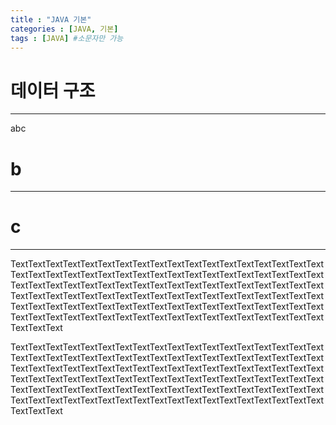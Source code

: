 ```yaml
---
title : "JAVA 기본"
categories : [JAVA, 기본]
tags : [JAVA] #소문자만 가능
---
```


# **데이터 구조**
---
abc


# **b**
---


# **c**
---

<div class="pull-left">

TextTextTextTextTextTextTextTextTextTextTextTextTextTextTextTextTextTextTextTextTextTextTextTextTextTextTextTextTextTextTextTextTextTextTextTextTextTextTextTextTextTextTextTextTextTextTextTextTextTextTextTextTextTextTextTextTextTextTextTextTextTextTextTextTextTextTextTextTextTextTextTextTextTextTextTextTextTextTextTextTextTextTextTextTextTextTextTextTextTextTextTextTextTextTextTextTextTextTextTextTextTextTextTextTextTextTextTextTextTextText

</div>

<div class="pull-right">

TextTextTextTextTextTextTextTextTextTextTextTextTextTextTextTextTextTextTextTextTextTextTextTextTextTextTextTextTextTextTextTextTextTextTextTextTextTextTextTextTextTextTextTextTextTextTextTextTextTextTextTextTextTextTextTextTextTextTextTextTextTextTextTextTextTextTextTextTextTextTextTextTextTextTextTextTextTextTextTextTextTextTextTextTextTextTextTextTextTextTextTextTextTextTextTextTextTextTextTextTextTextTextTextTextTextTextTextTextTextText

</div>
